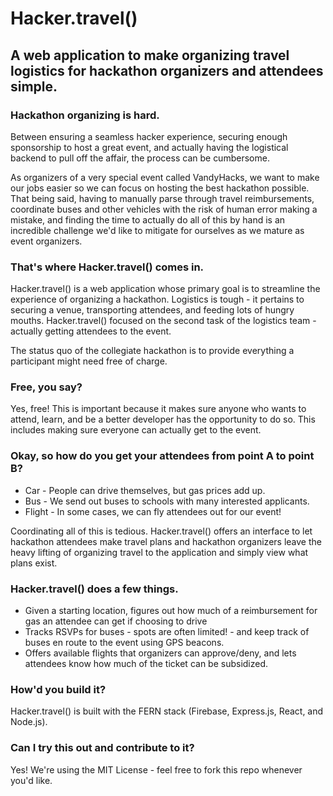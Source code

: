 # Hacker.travel()
## A web application to make organizing travel logistics for hackathon organizers and attendees simple.

### Hackathon organizing is hard.
Between ensuring a seamless hacker experience, securing enough sponsorship to host a great event, and 
actually having the logistical backend to pull off the affair, the process can be cumbersome.

As organizers of a very special event called VandyHacks, we want to make our jobs easier so we can focus
on hosting the best hackathon possible. That being said, having to manually parse through travel reimbursements,
coordinate buses and other vehicles with the risk of human error making a mistake, and finding the time
to actually do all of this by hand is an incredible challenge we'd like to mitigate for ourselves
as we mature as event organizers.

### That's where Hacker.travel() comes in.
Hacker.travel() is a web application whose primary goal is to streamline the experience of organizing a hackathon.
Logistics is tough - it pertains to securing a venue, transporting attendees, and feeding lots of hungry
mouths. Hacker.travel() focused on the second task of the logistics team - actually getting attendees to the 
event.

The status quo of the collegiate hackathon is to provide everything a participant might need free of charge.

### Free, you say?
Yes, free! This is important because it makes sure anyone who wants to attend, learn, and be a better
developer has the opportunity to do so. This includes making sure everyone can actually get to the event.

### Okay, so how do you get your attendees from point A to point B?
- Car - People can drive themselves, but gas prices add up.
- Bus - We send out buses to schools with many interested applicants.
- Flight - In some cases, we can fly attendees out for our event!

Coordinating all of this is tedious. Hacker.travel() offers an interface to let hackathon 
attendees make travel plans and hackathon organizers leave the heavy lifting of organizing
travel to the application and simply view what plans exist.

### Hacker.travel() does a few things.
- Given a starting location, figures out how much of a reimbursement for gas an attendee can get if choosing to drive
- Tracks RSVPs for buses - spots are often limited! - and keep track of buses en route to the event using GPS beacons.
- Offers available flights that organizers can approve/deny, and lets attendees know how much of the ticket can be subsidized.

### How'd you build it?
Hacker.travel() is built with the FERN stack (Firebase, Express.js, React, and Node.js).

### Can I try this out and contribute to it?
Yes! We're using the MIT License - feel free to fork this repo whenever you'd like.
